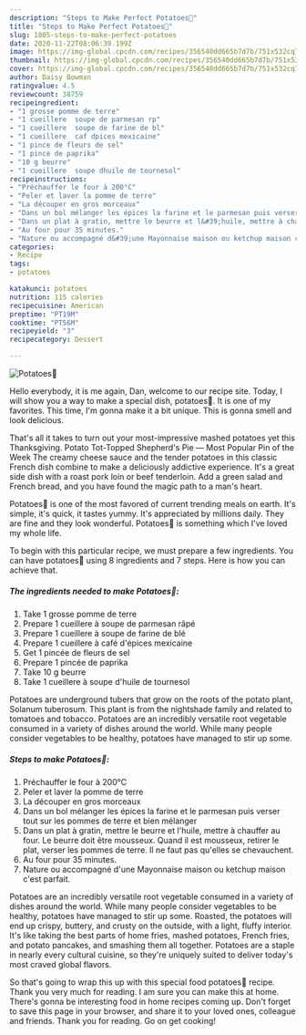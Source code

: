 ```yaml
---
description: "Steps to Make Perfect Potatoes🍟"
title: "Steps to Make Perfect Potatoes🍟"
slug: 1805-steps-to-make-perfect-potatoes
date: 2020-11-22T08:06:39.199Z
image: https://img-global.cpcdn.com/recipes/356540dd665b7d7b/751x532cq70/potatoes🍟-photo-principale-de-la-recette.jpg
thumbnail: https://img-global.cpcdn.com/recipes/356540dd665b7d7b/751x532cq70/potatoes🍟-photo-principale-de-la-recette.jpg
cover: https://img-global.cpcdn.com/recipes/356540dd665b7d7b/751x532cq70/potatoes🍟-photo-principale-de-la-recette.jpg
author: Daisy Bowman
ratingvalue: 4.5
reviewcount: 38759
recipeingredient:
- "1 grosse pomme de terre"
- "1 cueillere  soupe de parmesan rp"
- "1 cueillere  soupe de farine de bl"
- "1 cueillere  caf dpices mexicaine"
- "1 pince de fleurs de sel"
- "1 pince de paprika"
- "10 g beurre"
- "1 cueillere  soupe dhuile de tournesol"
recipeinstructions:
- "Préchauffer le four à 200°C"
- "Peler et laver la pomme de terre"
- "La découper en gros morceaux"
- "Dans un bol mélanger les épices la farine et le parmesan puis verser tout sur les pommes de terre et bien mélanger"
- "Dans un plat à gratin, mettre le beurre et l&#39;huile, mettre à chauffer au four. Le beurre doit être mousseux. Quand il est mousseux, retirer le plat, verser les pommes de terre. Il ne faut pas qu&#39;elles se chevauchent."
- "Au four pour 35 minutes."
- "Nature ou accompagné d&#39;une Mayonnaise maison ou ketchup maison c&#39;est parfait."
categories:
- Recipe
tags:
- potatoes

katakunci: potatoes 
nutrition: 115 calories
recipecuisine: American
preptime: "PT19M"
cooktime: "PT56M"
recipeyield: "3"
recipecategory: Dessert

---
```



![Potatoes🍟](https://img-global.cpcdn.com/recipes/356540dd665b7d7b/751x532cq70/potatoes🍟-photo-principale-de-la-recette.jpg)

Hello everybody, it is me again, Dan, welcome to our recipe site. Today, I will show you a way to make a special dish, potatoes🍟. It is one of my favorites. This time, I'm gonna make it a bit unique. This is gonna smell and look delicious.

That&#39;s all it takes to turn out your most-impressive mashed potatoes yet this Thanksgiving. Potato Tot-Topped Shepherd&#39;s Pie — Most Popular Pin of the Week The creamy cheese sauce and the tender potatoes in this classic French dish combine to make a deliciously addictive experience. It&#39;s a great side dish with a roast pork loin or beef tenderloin. Add a green salad and French bread, and you have found the magic path to a man&#39;s heart.

Potatoes🍟 is one of the most favored of current trending meals on earth. It's simple, it's quick, it tastes yummy. It's appreciated by millions daily. They are fine and they look wonderful. Potatoes🍟 is something which I've loved my whole life.


To begin with this particular recipe, we must prepare a few ingredients. You can have potatoes🍟 using 8 ingredients and 7 steps. Here is how you can achieve that.

<!--inarticleads1-->

##### The ingredients needed to make Potatoes🍟:

1. Take 1 grosse pomme de terre
1. Prepare 1 cueillere à soupe de parmesan râpé
1. Prepare 1 cueillere à soupe de farine de blé
1. Prepare 1 cueillere à café d&#39;épices mexicaine
1. Get 1 pincée de fleurs de sel
1. Prepare 1 pincée de paprika
1. Take 10 g beurre
1. Take 1 cueillere à soupe d&#39;huile de tournesol


Potatoes are underground tubers that grow on the roots of the potato plant, Solanum tuberosum. This plant is from the nightshade family and related to tomatoes and tobacco. Potatoes are an incredibly versatile root vegetable consumed in a variety of dishes around the world. While many people consider vegetables to be healthy, potatoes have managed to stir up some. 

<!--inarticleads2-->

##### Steps to make Potatoes🍟:

1. Préchauffer le four à 200°C
1. Peler et laver la pomme de terre
1. La découper en gros morceaux
1. Dans un bol mélanger les épices la farine et le parmesan puis verser tout sur les pommes de terre et bien mélanger
1. Dans un plat à gratin, mettre le beurre et l&#39;huile, mettre à chauffer au four. Le beurre doit être mousseux. Quand il est mousseux, retirer le plat, verser les pommes de terre. Il ne faut pas qu&#39;elles se chevauchent.
1. Au four pour 35 minutes.
1. Nature ou accompagné d&#39;une Mayonnaise maison ou ketchup maison c&#39;est parfait.


Potatoes are an incredibly versatile root vegetable consumed in a variety of dishes around the world. While many people consider vegetables to be healthy, potatoes have managed to stir up some. Roasted, the potatoes will end up crispy, buttery, and crusty on the outside, with a light, fluffy interior. It&#39;s like taking the best parts of home fries, mashed potatoes, French fries, and potato pancakes, and smashing them all together. Potatoes are a staple in nearly every cultural cuisine, so they&#39;re uniquely suited to deliver today&#39;s most craved global flavors. 

So that's going to wrap this up with this special food potatoes🍟 recipe. Thank you very much for reading. I am sure you can make this at home. There's gonna be interesting food in home recipes coming up. Don't forget to save this page in your browser, and share it to your loved ones, colleague and friends. Thank you for reading. Go on get cooking!
